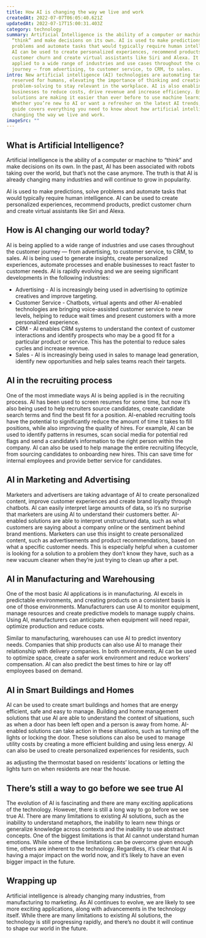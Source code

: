 ```yaml
---
title: How AI is changing the way we live and work
createdAt: 2022-07-07T06:05:40.621Z
updatedAt: 2022-07-17T15:00:31.403Z
category: technology
summary: Artificial Intelligence is the ability of a computer or machine to
  “think” and make decisions on its own. AI is used to make predictions, solve
  problems and automate tasks that would typically require human intelligence.
  AI can be used to create personalized experiences, recommend products, predict
  customer churn and create virtual assistants like Siri and Alexa. It is being
  applied to a wide range of industries and use cases throughout the customer
  journey — from advertising, to customer service, to CRM, to sales.
intro: New artificial intelligence (AI) technologies are automating tasks once
  reserved for humans, elevating the importance of thinking and creative
  problem-solving to stay relevant in the workplace. AI is also enabling
  businesses to reduce costs, drive revenue and increase efficiency. Emerging AI
  solutions are making it easier than ever before to use machine learning.
  Whether you’re new to AI or want a refresher on the latest AI trends, this
  guide covers everything you need to know about how artificial intelligence is
  changing the way we live and work.
imageSrc: ""
---
```


## What is Artificial Intelligence?

Artificial intelligence is the ability of a computer or machine to “think” and make decisions on its own. In the past, AI has been associated with robots taking over the world, but that’s not the case anymore. The truth is that AI is already changing many industries and will continue to grow in popularity.

AI is used to make predictions, solve problems and automate tasks that would typically require human intelligence. AI can be used to create personalized experiences, recommend products, predict customer churn and create virtual assistants like Siri and Alexa.

## How is AI changing our world today?

AI is being applied to a wide range of industries and use cases throughout the customer journey — from advertising, to customer service, to CRM, to sales. AI is being used to generate insights, create personalized experiences, automate processes and enable businesses to react faster to customer needs. AI is rapidly evolving and we are seeing significant developments in the following industries:

- Advertising - AI is increasingly being used in advertising to optimize creatives and improve targeting.
- Customer Service - Chatbots, virtual agents and other AI-enabled technologies are bringing voice-assisted customer service to new levels, helping to reduce wait times and present customers with a more personalized experience.
- CRM - AI enables CRM systems to understand the context of customer interactions and identify prospects who may be a good fit for a particular product or service. This has the potential to reduce sales cycles and increase revenue.
- Sales - AI is increasingly being used in sales to manage lead generation, identify new opportunities and help sales teams reach their targets. 

## AI in the recruiting process

One of the most immediate ways AI is being applied is in the recruiting process. AI has been used to screen resumes for some time, but now it’s also being used to help recruiters source candidates, create candidate search terms and find the best fit for a position. AI-enabled recruiting tools have the potential to significantly reduce the amount of time it takes to fill positions, while also improving the quality of hires. For example, AI can be used to identify patterns in resumes, scan social media for potential red flags and send a candidate’s information to the right person within the company. AI can also be used to help manage the entire recruiting lifecycle, from sourcing candidates to onboarding new hires. This can save time for internal employees and provide better service for candidates.

## AI in Marketing and Advertising

Marketers and advertisers are taking advantage of AI to create personalized content, improve customer experiences and create brand loyalty through chatbots. AI can easily interpret large amounts of data, so it’s no surprise that marketers are using AI to understand their customers better. AI-enabled solutions are able to interpret unstructured data, such as what customers are saying about a company online or the sentiment behind brand mentions. Marketers can use this insight to create personalized content, such as advertisements and product recommendations, based on what a specific customer needs. This is especially helpful when a customer is looking for a solution to a problem they don’t know they have, such as a new vacuum cleaner when they’re just trying to clean up after a pet.

## AI in Manufacturing and Warehousing

One of the most basic AI applications is in manufacturing. AI excels in predictable environments, and creating products on a consistent basis is one of those environments. Manufacturers can use AI to monitor equipment, manage resources and create predictive models to manage supply chains. Using AI, manufacturers can anticipate when equipment will need repair, optimize production and reduce costs.

Similar to manufacturing, warehouses can use AI to predict inventory needs. Companies that ship products can also use AI to manage their relationship with delivery companies. In both environments, AI can be used to optimize space, create a safer work environment and reduce workers’ compensation. AI can also predict the best times to hire or lay off employees based on demand. 

## AI in Smart Buildings and Homes

AI can be used to create smart buildings and homes that are energy efficient, safe and easy to manage. Building and home management solutions that use AI are able to understand the context of situations, such as when a door has been left open and a person is away from home. AI-enabled solutions can take action in these situations, such as turning off the lights or locking the door. These solutions can also be used to manage utility costs by creating a more efficient building and using less energy. AI can also be used to create personalized experiences for residents, such

as adjusting the thermostat based on residents’ locations or letting the lights turn on when residents are near the house. 

## There’s still a way to go before we see true AI

The evolution of AI is fascinating and there are many exciting applications of the technology. However, there is still a long way to go before we see true AI. There are many limitations to existing AI solutions, such as the inability to understand metaphors, the inability to learn new things or generalize knowledge across contexts and the inability to use abstract concepts. One of the biggest limitations is that AI cannot understand human emotions. While some of these limitations can be overcome given enough time, others are inherent to the technology. Regardless, it’s clear that AI is having a major impact on the world now, and it’s likely to have an even bigger impact in the future.

## Wrapping up

Artificial intelligence is already changing many industries, from manufacturing to marketing. As AI continues to evolve, we are likely to see more exciting applications, along with advancements in the technology itself. While there are many limitations to existing AI solutions, the technology is still progressing rapidly, and there’s no doubt it will continue to shape our world in the future.
